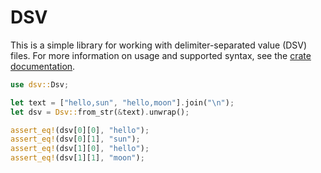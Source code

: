 # DSV

This is a simple library for working with delimiter-separated value (DSV) files.
For more information on usage and supported syntax, see the [crate
documentation](./src/lib.rs).

```rust
use dsv::Dsv;

let text = ["hello,sun", "hello,moon"].join("\n");
let dsv = Dsv::from_str(&text).unwrap();

assert_eq!(dsv[0][0], "hello");
assert_eq!(dsv[0][1], "sun");
assert_eq!(dsv[1][0], "hello");
assert_eq!(dsv[1][1], "moon");
```
